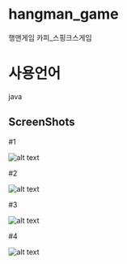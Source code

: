 # hangman_game
행맨게임 카피_스핑크스게임

# 사용언어

java

## ScreenShots
#1

![alt text](https://github.com/suminpark123/hangman_game/blob/main/img/K-249.png)

#2

![alt text](https://github.com/suminpark123/hangman_game/blob/main/img/K-250.png)

#3

![alt text](https://github.com/suminpark123/hangman_game/blob/main/img/K-251.png)

#4

![alt text](https://github.com/suminpark123/hangman_game/blob/main/img/K-252.png)
